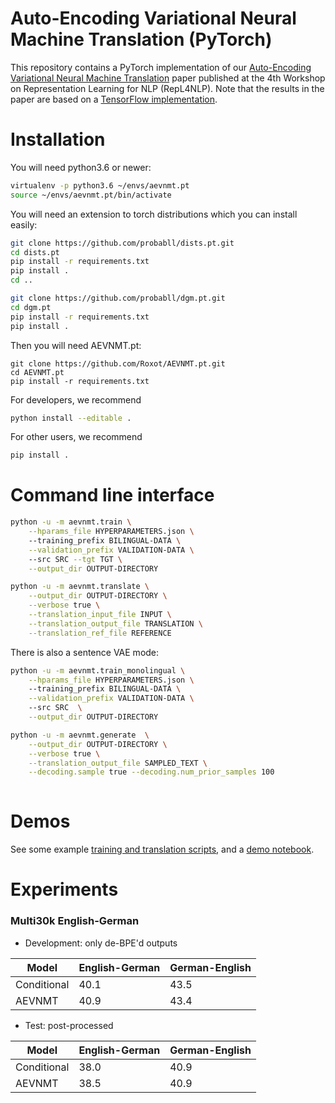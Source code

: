 # Auto-Encoding Variational Neural Machine Translation (PyTorch)

This repository contains a PyTorch implementation of our <a href="https://arxiv.org/abs/1807.10564">Auto-Encoding Variational Neural Machine Translation</a> paper published at the 4th Workshop on Representation Learning for NLP (RepL4NLP). Note that the results in the paper are based on a <a href="https://github.com/Roxot/AEVNMT">TensorFlow implementation</a>.

# Installation

You will need python3.6 or newer:
```bash
virtualenv -p python3.6 ~/envs/aevnmt.pt
source ~/envs/aevnmt.pt/bin/activate
```

You will need an extension to torch distributions which you can install easily:
```bash
git clone https://github.com/probabll/dists.pt.git
cd dists.pt
pip install -r requirements.txt
pip install .
cd ..

git clone https://github.com/probabll/dgm.pt.git
cd dgm.pt
pip install -r requirements.txt
pip install .
```

Then you will need AEVNMT.pt: 
``` 
git clone https://github.com/Roxot/AEVNMT.pt.git 
cd AEVNMT.pt
pip install -r requirements.txt
```

For developers, we recommend
```bash
python install --editable .
```

For other users, we recommend 
```bash
pip install .
```

# Command line interface


```bash
python -u -m aevnmt.train \
    --hparams_file HYPERPARAMETERS.json \ 
    --training_prefix BILINGUAL-DATA \
    --validation_prefix VALIDATION-DATA \ 
    --src SRC --tgt TGT \
    --output_dir OUTPUT-DIRECTORY

python -u -m aevnmt.translate \
    --output_dir OUTPUT-DIRECTORY \
    --verbose true \
    --translation_input_file INPUT \
    --translation_output_file TRANSLATION \
    --translation_ref_file REFERENCE
```

There is also a sentence VAE mode:
```bash
python -u -m aevnmt.train_monolingual \
    --hparams_file HYPERPARAMETERS.json \ 
    --training_prefix BILINGUAL-DATA \
    --validation_prefix VALIDATION-DATA \ 
    --src SRC  \
    --output_dir OUTPUT-DIRECTORY

python -u -m aevnmt.generate  \
    --output_dir OUTPUT-DIRECTORY \
    --verbose true \
    --translation_output_file SAMPLED_TEXT \
    --decoding.sample true --decoding.num_prior_samples 100
    
```


# Demos
See some example <a href="demo/">training and translation scripts</a>, and a <a href="demo/AEVNMT.ipynb">demo notebook</a>.

# Experiments

### Multi30k English-German

* Development: only de-BPE'd outputs

| Model     | English-German | German-English |
| ------------------ | ----- | -------------- |
| Conditional        |  40.1 |     43.5       |
| AEVNMT             |  40.9 |     43.4       |

* Test: post-processed

| Model     | English-German | German-English |
| ------------------ | ----- | -------------- |
| Conditional        | 38.0  | 40.9           |
| AEVNMT             | 38.5  | 40.9           |
